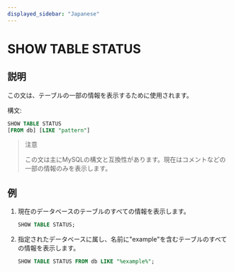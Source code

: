 ```yaml
---
displayed_sidebar: "Japanese"
---
```


# SHOW TABLE STATUS

## 説明

この文は、テーブルの一部の情報を表示するために使用されます。

構文:

```sql
SHOW TABLE STATUS
[FROM db] [LIKE "pattern"]
```

> 注意
>
> この文は主にMySQLの構文と互換性があります。現在はコメントなどの一部の情報のみを表示します。

## 例

1. 現在のデータベースのテーブルのすべての情報を表示します。

    ```SQL
    SHOW TABLE STATUS;
    ```

2. 指定されたデータベースに属し、名前に"example"を含むテーブルのすべての情報を表示します。

    ```SQL
    SHOW TABLE STATUS FROM db LIKE "%example%";
    ```
